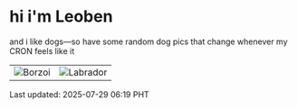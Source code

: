 # hi i'm Leoben

and i like dogs—so have some random dog pics that change whenever my CRON feels like it

|  |  |
|--------|----------|
| ![Borzoi](https://random-dog-vercel.vercel.app/api/random-borzoi?v=1753741183) | ![Labrador](https://random-dog-vercel.vercel.app/api/random-labrador?v=1753741183) |

Last updated: 2025-07-29 06:19 PHT

